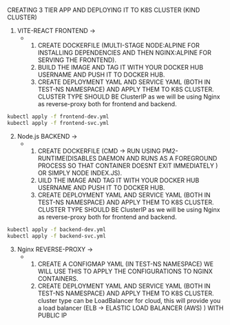 CREATING 3 TIER APP AND DEPLOYING IT TO K8S CLUSTER (KIND CLUSTER)
1. VITE-REACT FRONTEND ->
   - 1. CREATE DOCKERFILE (MULTI-STAGE NODE:ALPINE FOR INSTALLING DEPENDENCIES AND THEN NGINX:ALPINE FOR SERVING THE FRONTEND).
     2. BUILD THE IMAGE AND TAG IT WITH YOUR DOCKER HUB USERNAME AND PUSH IT TO DOCKER HUB.
     3. CREATE DEPLOYMENT YAML AND SERVICE YAML (BOTH IN TEST-NS NAMESPACE) AND APPLY THEM TO K8S CLUSTER. CLUSTER TYPE SHOULD BE ClusterIP as we will be using Nginx as reverse-proxy both for frontend and backend.
```sh 
kubectl apply -f frontend-dev.yml
kubectl apply -f frontend-svc.yml
```

2. Node.js BACKEND ->
   - 1. CREATE DOCKERFILE (CMD -> RUN USING PM2-RUNTIME(DISABLES DAEMON AND RUNS AS A FOREGROUND PROCESS SO THAT CONTAINER DOESNT EXIT IMMEDIATELY ) OR SIMPLY NODE INDEX.JS).
     2. UILD THE IMAGE AND TAG IT WITH YOUR DOCKER HUB USERNAME AND PUSH IT TO DOCKER HUB.
     3. CREATE DEPLOYMENT YAML AND SERVICE YAML (BOTH IN TEST-NS NAMESPACE) AND APPLY THEM TO K8S CLUSTER. CLUSTER TYPE SHOULD BE ClusterIP as we will be using Nginx as reverse-proxy both for frontend and backend.
```sh 
kubectl apply -f backend-dev.yml
kubectl apply -f backend-svc.yml
```
3. Nginx REVERSE-PROXY ->
   - 1. CREATE A CONFIGMAP YAML (IN TEST-NS NAMESPACE) WE WILL USE THIS TO APPLY THE CONFIGURATIONS TO NGINX CONTAINERS.
     2. CREATE DEPLOYMENT YAML AND SERVICE YAML (BOTH IN TEST-NS NAMESPACE) AND APPLY THEM TO K8S CLUSTER. cluster type can be LoadBalancer for cloud, this will provide you a load balancer (ELB -> ELASTIC LOAD BALANCER (AWS) ) WITH PUBLIC IP
 
